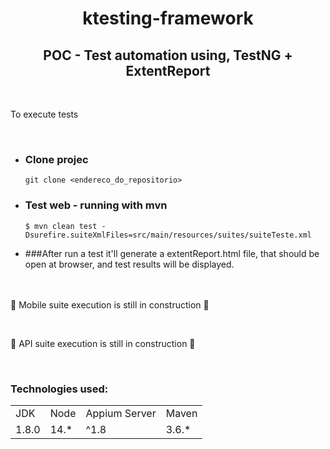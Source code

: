 <h1 align="center">ktesting-framework</h1>
<h2 align="center">POC - Test automation using, TestNG + ExtentReport</h2>
 
<br>

To execute tests

<br>

- ### Clone projec
  ```
  git clone <endereco_do_repositorio>
  ```
- ### Test web - running with mvn

  ```
  $ mvn clean test -Dsurefire.suiteXmlFiles=src/main/resources/suites/suiteTeste.xml
  ```

- ###After run a test
it'll generate a extentReport.html file, that should be open at browser, and test results will be displayed.


<br><br>
🚧 Mobile suite execution is still in construction 🚧

<br>

🚧 API suite execution is still in construction 🚧

<br>

### Technologies used:

<table>
<tr>
        <td>JDK</td>
        <td>Node</td>
        <td>Appium Server</td>
        <td>Maven</td>
</tr>

<tr>
    <td>1.8.0</td>
    <td>14.*</td>
    <td>^1.8</td>
    <td>3.6.*</td>
</tr>
</table>
